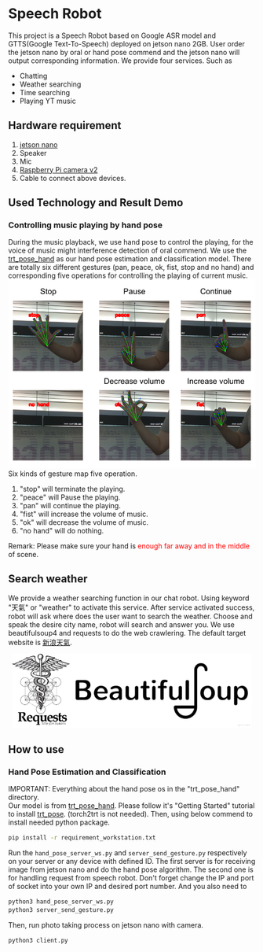 # Speech Robot
This project is a Speech Robot based on Google ASR model and GTTS(Google Text-To-Speech) deployed on jetson nano 2GB. User order the jetson nano by oral or hand pose commend and the jetson nano will output corresponding information. We provide four services. Such as <br>
* Chatting
* Weather searching
* Time searching
* Playing YT music

## Hardware requirement
1. [jetson nano](https://www.nvidia.com/zh-tw/autonomous-machines/embedded-systems/jetson-nano/)
2. Speaker
3. Mic 
4. [Raspberry Pi camera v2](https://www.raspberrypi.com/products/camera-module-v2/)
5. Cable to connect above devices.

## Used Technology and Result Demo


### Controlling music playing by hand pose
During the music playback, we use hand pose to control the playing, for the voice of music might interference detection of oral commend. We use the [trt_pose_hand](https://github.com/NVIDIA-AI-IOT/trt_pose_hand) as our hand pose estimation and classification model. There are totally six different gestures (pan, peace, ok, fist, stop and no hand) and corresponding five operations for controlling the playing of current music. 
![](./img/HandPose.png)
Six kinds of gesture map five operation.<br>
1. "stop" will terminate the playing.
2. "peace" will Pause the playing.
3. "pan" will continue the playing.
4. "fist" will increase the volume of music.
5. "ok" will decrease the volume of music.
6. "no hand" will do nothing.

Remark: Please make sure your hand is <font color='red'>enough far away and in the middle</font> of scene.

## Search weather
We provide a weather searching function in our chat robot. Using keyword "天氣" or "weather" to activate this service. After service activated success, robot will ask where does the user want to search the weather. Choose and speak the desire city name, robot will search and answer you. We use beautifulsoup4 and requests to do the web crawlering. The default target website is [新浪天氣](https://weather.sina.com.tw/tw_today.shtml).

<center><img src='./img/Requests.png' height=150><img src='./img/BS4.png' height=150></center>


## How to use
### 

### Hand Pose Estimation and Classification
IMPORTANT: Everything about the hand pose os in the "trt_pose_hand" directory.<br>
 Our model is from [trt_pose_hand](https://github.com/NVIDIA-AI-IOT/trt_pose_hand). Please follow it's "Getting Started" tutorial to install [trt_pose](https://github.com/NVIDIA-AI-IOT/trt_pose). (torch2trt is not needed). Then, using below commend to install needed python package.
```sh
pip install -r requirement_workstation.txt
```
Run the ```hand_pose_server_ws.py``` and ```server_send_gesture.py``` respectively on your server or any device with defined ID. The first server is for receiving image from jetson nano and do the hand pose algorithm. The second one is for handling request from speech robot. Don't forget change the IP and port of socket into your own IP and desired port number. And you also need to 
```sh
python3 hand_pose_server_ws.py
python3 server_send_gesture.py
```
Then, run photo taking process on jetson nano with camera.
```sh
python3 client.py
```